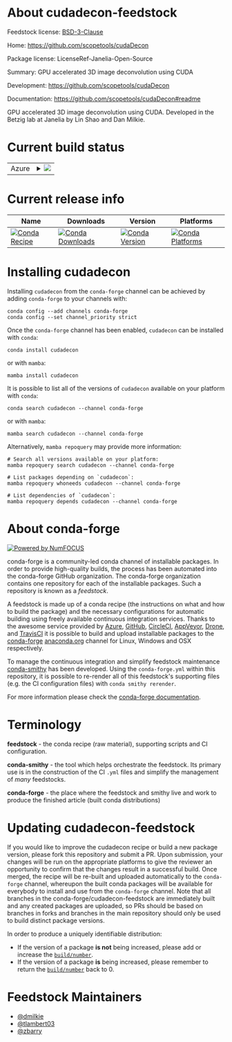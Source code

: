 About cudadecon-feedstock
=========================

Feedstock license: [BSD-3-Clause](https://github.com/conda-forge/cudadecon-feedstock/blob/main/LICENSE.txt)

Home: https://github.com/scopetools/cudaDecon

Package license: LicenseRef-Janelia-Open-Source

Summary: GPU accelerated 3D image deconvolution using CUDA

Development: https://github.com/scopetools/cudaDecon

Documentation: https://github.com/scopetools/cudaDecon#readme

GPU accelerated 3D image deconvolution using CUDA.
Developed in the Betzig lab at Janelia by Lin Shao and Dan Milkie.


Current build status
====================


<table>
    
  <tr>
    <td>Azure</td>
    <td>
      <details>
        <summary>
          <a href="https://dev.azure.com/conda-forge/feedstock-builds/_build/latest?definitionId=12848&branchName=main">
            <img src="https://dev.azure.com/conda-forge/feedstock-builds/_apis/build/status/cudadecon-feedstock?branchName=main">
          </a>
        </summary>
        <table>
          <thead><tr><th>Variant</th><th>Status</th></tr></thead>
          <tbody><tr>
              <td>linux_64_c_compiler_version10cuda_compilernvcccuda_compiler_version11.2cxx_compiler_version10</td>
              <td>
                <a href="https://dev.azure.com/conda-forge/feedstock-builds/_build/latest?definitionId=12848&branchName=main">
                  <img src="https://dev.azure.com/conda-forge/feedstock-builds/_apis/build/status/cudadecon-feedstock?branchName=main&jobName=linux&configuration=linux%20linux_64_c_compiler_version10cuda_compilernvcccuda_compiler_version11.2cxx_compiler_version10" alt="variant">
                </a>
              </td>
            </tr><tr>
              <td>linux_64_c_compiler_version12cuda_compilercuda-nvcccuda_compiler_version12.0cxx_compiler_version12</td>
              <td>
                <a href="https://dev.azure.com/conda-forge/feedstock-builds/_build/latest?definitionId=12848&branchName=main">
                  <img src="https://dev.azure.com/conda-forge/feedstock-builds/_apis/build/status/cudadecon-feedstock?branchName=main&jobName=linux&configuration=linux%20linux_64_c_compiler_version12cuda_compilercuda-nvcccuda_compiler_version12.0cxx_compiler_version12" alt="variant">
                </a>
              </td>
            </tr><tr>
              <td>win_64_cuda_compilernvcccuda_compiler_version11.2</td>
              <td>
                <a href="https://dev.azure.com/conda-forge/feedstock-builds/_build/latest?definitionId=12848&branchName=main">
                  <img src="https://dev.azure.com/conda-forge/feedstock-builds/_apis/build/status/cudadecon-feedstock?branchName=main&jobName=win&configuration=win%20win_64_cuda_compilernvcccuda_compiler_version11.2" alt="variant">
                </a>
              </td>
            </tr>
          </tbody>
        </table>
      </details>
    </td>
  </tr>
</table>

Current release info
====================

| Name | Downloads | Version | Platforms |
| --- | --- | --- | --- |
| [![Conda Recipe](https://img.shields.io/badge/recipe-cudadecon-green.svg)](https://anaconda.org/conda-forge/cudadecon) | [![Conda Downloads](https://img.shields.io/conda/dn/conda-forge/cudadecon.svg)](https://anaconda.org/conda-forge/cudadecon) | [![Conda Version](https://img.shields.io/conda/vn/conda-forge/cudadecon.svg)](https://anaconda.org/conda-forge/cudadecon) | [![Conda Platforms](https://img.shields.io/conda/pn/conda-forge/cudadecon.svg)](https://anaconda.org/conda-forge/cudadecon) |

Installing cudadecon
====================

Installing `cudadecon` from the `conda-forge` channel can be achieved by adding `conda-forge` to your channels with:

```
conda config --add channels conda-forge
conda config --set channel_priority strict
```

Once the `conda-forge` channel has been enabled, `cudadecon` can be installed with `conda`:

```
conda install cudadecon
```

or with `mamba`:

```
mamba install cudadecon
```

It is possible to list all of the versions of `cudadecon` available on your platform with `conda`:

```
conda search cudadecon --channel conda-forge
```

or with `mamba`:

```
mamba search cudadecon --channel conda-forge
```

Alternatively, `mamba repoquery` may provide more information:

```
# Search all versions available on your platform:
mamba repoquery search cudadecon --channel conda-forge

# List packages depending on `cudadecon`:
mamba repoquery whoneeds cudadecon --channel conda-forge

# List dependencies of `cudadecon`:
mamba repoquery depends cudadecon --channel conda-forge
```


About conda-forge
=================

[![Powered by
NumFOCUS](https://img.shields.io/badge/powered%20by-NumFOCUS-orange.svg?style=flat&colorA=E1523D&colorB=007D8A)](https://numfocus.org)

conda-forge is a community-led conda channel of installable packages.
In order to provide high-quality builds, the process has been automated into the
conda-forge GitHub organization. The conda-forge organization contains one repository
for each of the installable packages. Such a repository is known as a *feedstock*.

A feedstock is made up of a conda recipe (the instructions on what and how to build
the package) and the necessary configurations for automatic building using freely
available continuous integration services. Thanks to the awesome service provided by
[Azure](https://azure.microsoft.com/en-us/services/devops/), [GitHub](https://github.com/),
[CircleCI](https://circleci.com/), [AppVeyor](https://www.appveyor.com/),
[Drone](https://cloud.drone.io/welcome), and [TravisCI](https://travis-ci.com/)
it is possible to build and upload installable packages to the
[conda-forge](https://anaconda.org/conda-forge) [anaconda.org](https://anaconda.org/)
channel for Linux, Windows and OSX respectively.

To manage the continuous integration and simplify feedstock maintenance
[conda-smithy](https://github.com/conda-forge/conda-smithy) has been developed.
Using the ``conda-forge.yml`` within this repository, it is possible to re-render all of
this feedstock's supporting files (e.g. the CI configuration files) with ``conda smithy rerender``.

For more information please check the [conda-forge documentation](https://conda-forge.org/docs/).

Terminology
===========

**feedstock** - the conda recipe (raw material), supporting scripts and CI configuration.

**conda-smithy** - the tool which helps orchestrate the feedstock.
                   Its primary use is in the construction of the CI ``.yml`` files
                   and simplify the management of *many* feedstocks.

**conda-forge** - the place where the feedstock and smithy live and work to
                  produce the finished article (built conda distributions)


Updating cudadecon-feedstock
============================

If you would like to improve the cudadecon recipe or build a new
package version, please fork this repository and submit a PR. Upon submission,
your changes will be run on the appropriate platforms to give the reviewer an
opportunity to confirm that the changes result in a successful build. Once
merged, the recipe will be re-built and uploaded automatically to the
`conda-forge` channel, whereupon the built conda packages will be available for
everybody to install and use from the `conda-forge` channel.
Note that all branches in the conda-forge/cudadecon-feedstock are
immediately built and any created packages are uploaded, so PRs should be based
on branches in forks and branches in the main repository should only be used to
build distinct package versions.

In order to produce a uniquely identifiable distribution:
 * If the version of a package **is not** being increased, please add or increase
   the [``build/number``](https://docs.conda.io/projects/conda-build/en/latest/resources/define-metadata.html#build-number-and-string).
 * If the version of a package **is** being increased, please remember to return
   the [``build/number``](https://docs.conda.io/projects/conda-build/en/latest/resources/define-metadata.html#build-number-and-string)
   back to 0.

Feedstock Maintainers
=====================

* [@dmilkie](https://github.com/dmilkie/)
* [@tlambert03](https://github.com/tlambert03/)
* [@zbarry](https://github.com/zbarry/)

